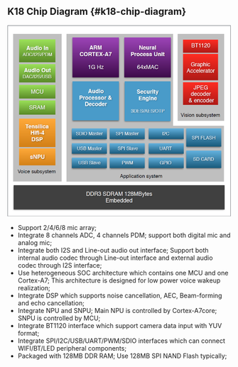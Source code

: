 ## K18 Chip Diagram {#k18-chip-diagram}
![](assets/SOC.png)
*   Support 2/4/6/8 mic array;
*   Integrate 8 channels ADC, 4 channels PDM; support both digital mic and analog mic;
*   Integrate both I2S and Line-out audio out interface; Support both internal audio codec through Line-out interface and external audio codec through I2S interface;
*   Use heterogeneous SOC architecture which contains one MCU and one Cortex-A7; This architecture is designed for low power voice wakeup realization;
*   Integrate DSP which supports noise cancellation, AEC, Beam-forming and echo cancellation;
*   Integrate NPU and SNPU; Main NPU is controlled by Cortex-A7core; SNPU is controlled by MCU;
*   Integrate BT1120 interface which support camera data input with YUV format;
*   Integrate SPI/I2C/USB/UART/PWM/SDIO interfaces which can connect WIFI/BT/LED peripheral components;
*   Packaged with 128MB DDR RAM; Use 128MB SPI NAND Flash typically;